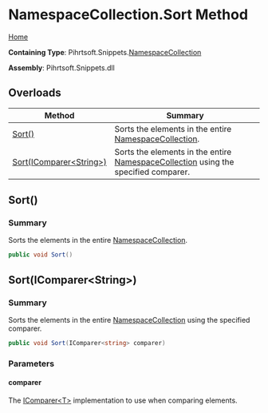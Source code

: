 <a name="_top"></a>

# NamespaceCollection\.Sort Method

[Home](../../../../README.md#_top)

**Containing Type**: Pihrtsoft\.Snippets\.[NamespaceCollection](../README.md#_top)

**Assembly**: Pihrtsoft\.Snippets\.dll

## Overloads

| Method | Summary |
| ------ | ------- |
| [Sort()](#Pihrtsoft_Snippets_NamespaceCollection_Sort) | Sorts the elements in the entire [NamespaceCollection](../README.md#_top)\. |
| [Sort(IComparer\<String>)](#Pihrtsoft_Snippets_NamespaceCollection_Sort_System_Collections_Generic_IComparer_System_String__) | Sorts the elements in the entire [NamespaceCollection](../README.md#_top) using the specified comparer\. |

## Sort\(\) <a name="Pihrtsoft_Snippets_NamespaceCollection_Sort"></a>

### Summary

Sorts the elements in the entire [NamespaceCollection](../README.md#_top)\.

```csharp
public void Sort()
```

## Sort\(IComparer\<String>\) <a name="Pihrtsoft_Snippets_NamespaceCollection_Sort_System_Collections_Generic_IComparer_System_String__"></a>

### Summary

Sorts the elements in the entire [NamespaceCollection](../README.md#_top) using the specified comparer\.

```csharp
public void Sort(IComparer<string> comparer)
```

### Parameters

#### comparer

The [IComparer\<T>](https://docs.microsoft.com/en-us/dotnet/api/system.collections.generic.icomparer-1) implementation to use when comparing elements\.